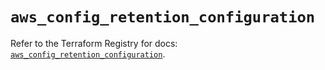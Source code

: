 # `aws_config_retention_configuration`

Refer to the Terraform Registry for docs: [`aws_config_retention_configuration`](https://registry.terraform.io/providers/hashicorp/aws/5.41.0/docs/resources/config_retention_configuration).
